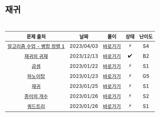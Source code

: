 # 재귀

<br>

|                              문제 출처                               |    날짜    |          풀이          | 상태 | 난이도 |
| :------------------------------------------------------------------: | :--------: | :--------------------: | :--: | :----: |
| [알고리즘 수업 - 병합 정렬 1](https://www.acmicpc.net/problem/24060) | 2023/04/03 | [바로가기](./24060.js) |  ⚡  |   S4   |
|         [재귀의 귀재](https://www.acmicpc.net/problem/25501)         | 2023/12/13 | [바로가기](./25501.js) |  ✔️  |   B2   |
|             [곱셈](https://www.acmicpc.net/problem/1629)             | 2023/01/22 | [바로가기](./1629.js)  |  ⚡  |   S1   |
|          [하노이탑](https://www.acmicpc.net/problem/11729)           | 2023/01/23 | [바로가기](./11729.js) |  ⚡  |   G5   |
|             [재귀](https://www.acmicpc.net/problem/1074)             | 2023/01/25 | [바로가기](./1074.js)  |  ⚡  |   S1   |
|         [종이의 개수](https://www.acmicpc.net/problem/1780)          | 2023/01/26 | [바로가기](./1780.js)  |  ⚡  |   S2   |
|           [쿼드트리](https://www.acmicpc.net/problem/1992)           | 2023/01/26 | [바로가기](./1992.js)  |  ⚡  |   S1   |

